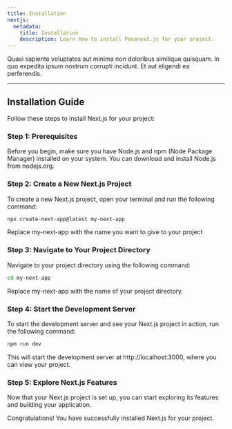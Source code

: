 ```yaml
---
title: Installation
nextjs:
  metadata:
    title: Installation
    description: Learn how to install Penanext.js for your project.
---
```


Quasi sapiente voluptates aut minima non doloribus similique quisquam. In quo expedita ipsum nostrum corrupti incidunt. Et aut eligendi ea perferendis.

---

## Installation Guide

Follow these steps to install Next.js for your project:

### Step 1: Prerequisites

Before you begin, make sure you have Node.js and npm (Node Package Manager) installed on your system. You can download and install Node.js from nodejs.org.

### Step 2: Create a New Next.js Project
To create a new Next.js project, open your terminal and run the following command:

```bash
npx create-next-app@latest my-next-app
```
Replace my-next-app with the name you want to give to your project

### Step 3: Navigate to Your Project Directory
Navigate to your project directory using the following command:
```bash
cd my-next-app
```
Replace my-next-app with the name of your project directory.


### Step 4: Start the Development Server
To start the development server and see your Next.js project in action, run the following command:
```bash
npm run dev
```
This will start the development server at http://localhost:3000, where you can view your project.

### Step 5: Explore Next.js Features
Now that your Next.js project is set up, you can start exploring its features and building your application.

Congratulations! You have successfully installed Next.js for your project.